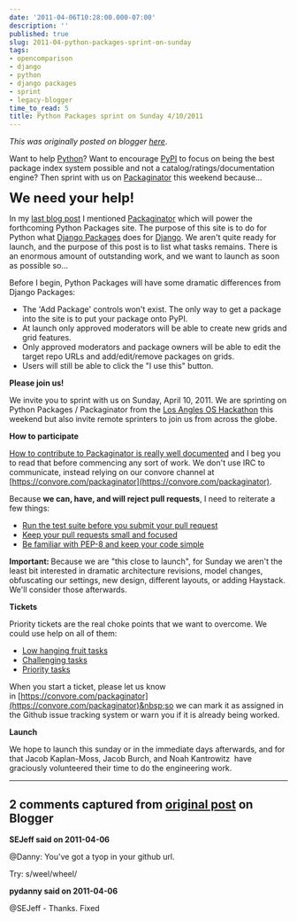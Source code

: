 ```yaml
---
date: '2011-04-06T10:28:00.000-07:00'
description: ''
published: true
slug: 2011-04-python-packages-sprint-on-sunday
tags:
- opencomparison
- django
- python
- django packages
- sprint
- legacy-blogger
time_to_read: 5
title: Python Packages sprint on Sunday 4/10/2011
---
```


*This was originally posted on blogger [here](https://pydanny.blogspot.com/2011/04/python-packages-sprint-on-sunday.html)*.

Want to help [Python](https://python.org/)? Want to encourage [PyPI](https://pypi.python.org/pypi) to focus on being the best package index system possible and not a catalog/ratings/documentation engine? Then sprint with us on [Packaginator](https://github.com/cartwheelweb/packaginator) this weekend because...

<b><span class="Apple-style-span" style="font-size: x-large;">We need your help!</span></b>

In my [last blog post](https://pydanny.blogspot.com/2011/04/pycon-2011-sprint-report.html) I mentioned [Packaginator](https://github.com/cartwheelweb/packaginator) which will power the forthcoming Python Packages site. The purpose of this site is to do for Python what [Django Packages](https://djangopackages.com/) does for [Django](https://djangoproject.com/). We aren't quite ready for launch, and the purpose of this post is to list what tasks remains. There is an enormous amount of outstanding work, and we want to launch as soon as possible so...

Before I begin, Python Packages will have some dramatic differences from Django Packages:



- The 'Add Package' controls won't exist. The only way to get a package into the site is to put your package onto PyPI.
- At launch only approved moderators will be able to create new grids and grid features.
- Only approved moderators and package owners will be able to edit the target repo URLs and add/edit/remove packages on grids.
- Users will still be able to click the "I use this" button.&nbsp;


<b>Please join us!</b>

We invite you to sprint with us on Sunday, April 10, 2011. We are sprinting on Python Packages / Packaginator from the [Los Angles OS Hackathon](https://oshackathon-eorg.eventbrite.com/) this weekend but also invite remote sprinters to join us from across the globe.

<b>How to participate</b>

[How to contribute to Packaginator is ](https://readthedocs.org/docs/packaginator/latest/contributing.html)[really well documented](https://readthedocs.org/docs/packaginator/latest/contributing.html)&nbsp;and I beg you to read that before commencing any sort of work. We don't use IRC to communicate, instead relying on our convore channel at [https://convore.com/packaginator](https://convore.com/packaginator).

Because <b>we can, have, and will reject pull requests</b>, I need to reiterate a few things:



- [Run the test suite before you submit your pull request](https://readthedocs.org/docs/packaginator/latest/contributing.html#run-the-tests)
- [Keep your pull requests small and focused](https://readthedocs.org/docs/packaginator/latest/contributing.html#keep-your-pull-requests-limited-to-a-single-issue)
- [Be familiar with PEP-8 and keep your code simple](https://readthedocs.org/docs/packaginator/latest/contributing.html#follow-pep-8-and-keep-your-code-simple)

<b>Important: </b>Because we are "this close to launch", for Sunday we aren't the least bit interested in dramatic architecture revisions, model changes, obfuscating our settings, new design, different layouts, or adding Haystack. We'll consider those afterwards.
<div>
<b>Tickets</b>

Priority tickets are the real choke points that we want to overcome. We could use help on all of them:



- [Low hanging fruit tasks](https://github.com/cartwheelweb/packaginator/issues/labels/starter)
- [Challenging tasks](https://github.com/cartwheelweb/packaginator/issues/labels/challenging)
- [Priority tasks](https://github.com/cartwheelweb/packaginator/issues/labels/Priority)


When you start a ticket, please let us know in&nbsp;[https://convore.com/packaginator](https://convore.com/packaginator)&nbsp;so we can mark it as assigned in the Github issue tracking system or warn you if it is already being worked.

<b>Launch</b>

We hope to launch this sunday or in the immediate days afterwards, and for that&nbsp;Jacob Kaplan-Moss, Jacob Burch, and&nbsp;Noah Kantrowitz&nbsp;&nbsp;have graciously volunteered their time to do the engineering work.</div>

---

## 2 comments captured from [original post](https://pydanny.blogspot.com/2011/04/python-packages-sprint-on-sunday.html) on Blogger

**SEJeff said on 2011-04-06**

@Danny: You've got a tyop in your github url.

Try:
s/weel/wheel/

**pydanny said on 2011-04-06**

@SEJeff - Thanks. Fixed

